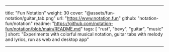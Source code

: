---

title: "Fun Notation"
weight: 30
cover: "@assets/fun-notation/guitar_tab.png"
url: "https://www.notation.fun"
github: "notation-fun/notation"
readme: "https://github.com/notation-fun/notation/blob/main/README.md"
tags: [ "rust", "bevy", "guitar", "music" ]
short: "Experiments with colorful musical notation, guitar tabs with melody and lyrics, run as web and desktop app"

---